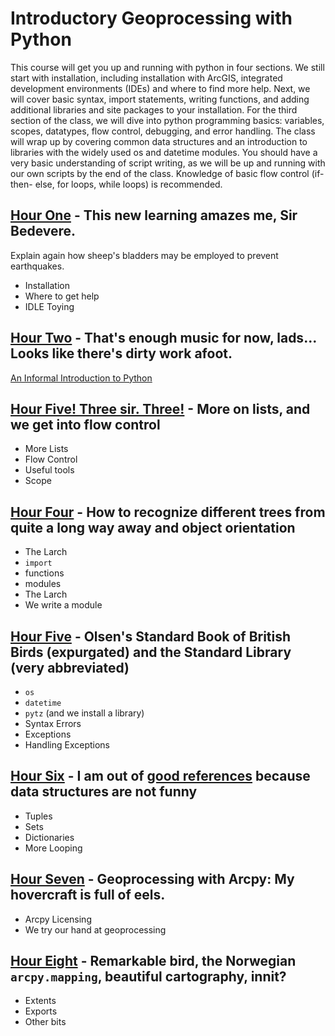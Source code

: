 # Introductory Geoprocessing with Python

This course will get you up and running with python in four sections. We still
start with installation, including installation with ArcGIS, integrated
development environments (IDEs) and where to find more help. Next, we will
cover basic syntax, import statements, writing functions, and adding
additional libraries and site packages to your installation. For the third
section of the class, we will dive into python programming basics: variables,
scopes, datatypes, flow control, debugging, and error handling. The class will
wrap up by covering common data structures and an introduction to libraries
with the widely used os and datetime modules. You should have a very basic
understanding of script writing, as we will be up and running with our own
scripts by the end of the class. Knowledge of basic flow control (if-then-
else, for loops, while loops) is recommended.
  
## [Hour One](https://github.com/marigolds6/pythonintro/blob/master/Hour1.md) - This new learning amazes me, Sir Bedevere.
Explain again how sheep's bladders may be employed to prevent earthquakes.
* Installation
* Where to get help
* IDLE Toying
  
## [Hour Two](https://github.com/marigolds6/pythonintro/blob/master/Hour2.md) - That's enough music for now, lads... Looks like there's dirty work afoot.  
[An Informal Introduction to Python](http://docs.python.org/2/tutorial/introduction.html)

## [Hour Five! Three sir. Three!](https://github.com/marigolds6/pythonintro/blob/master/Hour3.md) - More on lists, and we get into flow control
* More Lists
* Flow Control
* Useful tools
* Scope

## [Hour Four](https://github.com/marigolds6/pythonintro/blob/master/Hour4.md) - How to recognize different trees from quite a long way away and object orientation
* The Larch
* ```import```
* functions
* modules
* The Larch
* We write a module

## [Hour Five](https://github.com/marigolds6/pythonintro/blob/master/Hour5.md) - Olsen's Standard Book of British Birds (expurgated) and the Standard Library (very abbreviated)  
* ```os```
* ```datetime```
* ```pytz``` (and we install a library)  
* Syntax Errors
* Exceptions
* Handling Exceptions
  
## [Hour Six](https://github.com/marigolds6/pythonintro/blob/master/Hour6.md) - I am out of [good references](https://docs.python.org/2/faq/general.html#do-i-have-to-like-monty-python-s-flying-circus) because data structures are not funny  
* Tuples
* Sets
* Dictionaries
* More Looping  
  
## [Hour Seven](https://github.com/marigolds6/pythonintro/blob/master/Hour7.md) - Geoprocessing with Arcpy: My hovercraft is full of eels.
* Arcpy Licensing
* We try our hand at geoprocessing
  
## [Hour Eight](https://github.com/marigolds6/pythonintro/blob/master/Hour8.md) - Remarkable bird, the Norwegian ```arcpy.mapping```, beautiful cartography, innit?  
* Extents
* Exports
* Other bits


